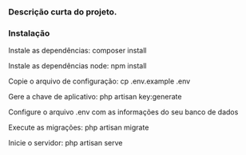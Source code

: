 ### Descrição curta do projeto.

### Instalação

Instale as dependências: composer install

Instale as dependências node: npm install

Copie o arquivo de configuração: cp .env.example .env

Gere a chave de aplicativo: php artisan key:generate

Configure o arquivo .env com as informações do seu banco de dados

Execute as migrações: php artisan migrate

Inicie o servidor: php artisan serve